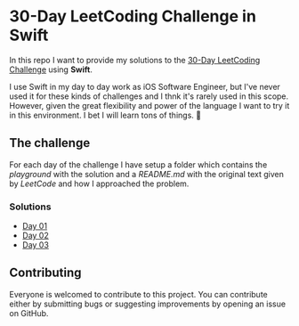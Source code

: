 # 30-Day LeetCoding Challenge in **Swift**

In this repo I want to provide my solutions to the [30-Day LeetCoding Challenge](https://leetcode.com/discuss/general-discussion/551411/30-Day-LeetCoding-Challenge) using **Swift**.

I use Swift in my day to day work as iOS Software Engineer, but I've never used it for these kinds of challenges and I thnk it's rarely used in this scope. However, given the great flexibility and power of the language I want to try it in this environment. 
I bet I will learn tons of things. 💪

## The challenge

For each day of the challenge I have setup a folder which contains the *playground* with the solution and a *README.md* with the original text given by *LeetCode* and how I approached the problem.

### Solutions
- [Day 01](https://github.com/MarcoCadei/30-day-leetcode-challenge-swift/tree/master/day01)
- [Day 02](https://github.com/MarcoCadei/30-day-leetcode-challenge-swift/tree/master/day02)
- [Day 03](https://github.com/MarcoCadei/30-day-leetcode-challenge-swift/tree/master/day03)

## Contributing

Everyone is welcomed to contribute to this project. 
You can contribute either by submitting bugs or suggesting improvements by opening an issue on GitHub.
